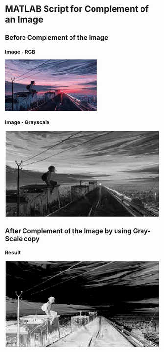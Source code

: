 # MATLAB Script for Complement of an Image


## Before Complement of the Image

### Image - RGB
![img-rgb](https://github.com/iAneesAhmad/complement-of-an-image-MATLAB_WORK/blob/main/Complement_of_an_Image/img-rgb.jpg?raw=true)
### Image - Grayscale
![img-grayscale](https://github.com/iAneesAhmad/complement-of-an-image-MATLAB_WORK/blob/main/Complement_of_an_Image/img-grayscale.png?raw=true)


## After Complement of the Image by using Gray-Scale copy

### Result
![img-after-complement](https://github.com/iAneesAhmad/complement-of-an-image-MATLAB_WORK/blob/main/Complement_of_an_Image/img-after-complement.png?raw=true)
